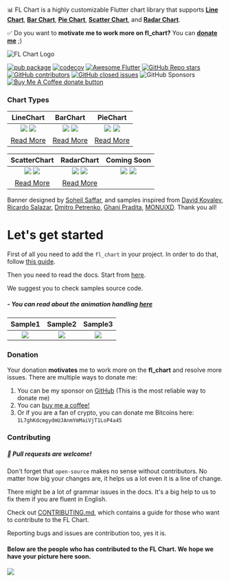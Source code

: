 📊 FL Chart is a highly customizable Flutter chart library that supports **[Line Chart](https://app.flchart.dev/#/line)**, **[Bar Chart](https://app.flchart.dev/#/bar)**, **[Pie Chart](https://app.flchart.dev/#/pie)**, **[Scatter Chart](https://app.flchart.dev/#/scatter)**, and **[Radar Chart](https://app.flchart.dev/#/radar)**.

✅ Do you want to **motivate me to work more on fl_chart?** You can **[donate me](https://github.com/imaNNeo/fl_chart#donation)** ;)

![FL Chart Logo](https://github.com/imaNNeo/fl_chart/raw/main/repo_files/images/landing_logo.jpg)

[![pub package](https://img.shields.io/pub/v/fl_chart.svg)](https://pub.dartlang.org/packages/fl_chart)
[![codecov](https://codecov.io/gh/imaNNeo/fl_chart/branch/main/graph/badge.svg?token=XBhsIZBbZG)](https://codecov.io/gh/imaNNeo/fl_chart)
<a href="https://github.com/Solido/awesome-flutter#charts"><img src="https://img.shields.io/badge/awesome-flutter-blue.svg?longCache=true" alt="Awesome Flutter"></a>
<a href="https://pub.dev/packages/fl_chart"><img alt="GitHub Repo stars" src="https://img.shields.io/github/stars/imaNNeo/fl_chart"></a>
<a href="https://github.com/imaNNeo/fl_chart/graphs/contributors"><img alt="GitHub contributors" src="https://img.shields.io/github/contributors/imaNNeo/fl_chart"></a>
<a href="https://githubc.com/imaNNeo/fl_chart/issues?q=is%3Aissue+is%3Aclosed"><img src="https://img.shields.io/github/issues-closed-raw/imaNNeo/fl_chart" alt="GitHub closed issues"></a>
![GitHub Sponsors](https://img.shields.io/github/sponsors/imaNNeo) 
<span class="badge-buymeacoffee">
<a href="https://www.buymeacoffee.com/fl_chart" title="Donate to this project using Buy Me A Coffee"><img src="https://img.shields.io/badge/buy%20me%20a%20coffee-donate-yellow.svg" alt="Buy Me A Coffee donate button" /></a>
</span>

### Chart Types

|LineChart	|BarChart		|PieChart		|
|:------------:|:------------:|:-------------:|
|	[![](https://github.com/imaNNeo/fl_chart/raw/main/repo_files/images/line_chart/line_chart_sample_1.gif)](https://github.com/imaNNeo/fl_chart/blob/main/repo_files/documentations/line_chart.md#sample-1-source-code) [![](https://github.com/imaNNeo/fl_chart/raw/main/repo_files/images/line_chart/line_chart_sample_2.gif)](https://github.com/imaNNeo/fl_chart/blob/main/repo_files/documentations/line_chart.md#sample-2-source-code)  |	[![](https://github.com/imaNNeo/fl_chart/raw/main/repo_files/images/bar_chart/bar_chart_sample_1.gif)](https://github.com/imaNNeo/fl_chart/blob/main/repo_files/documentations/bar_chart.md#sample-1-source-code) [![](https://github.com/imaNNeo/fl_chart/raw/main/repo_files/images/bar_chart/bar_chart_sample_2.gif)](https://github.com/imaNNeo/fl_chart/blob/main/repo_files/documentations/bar_chart.md#sample-2-source-code)  | [![](https://github.com/imaNNeo/fl_chart/raw/main/repo_files/images/pie_chart/pie_chart_sample_1.gif)](https://github.com/imaNNeo/fl_chart/blob/main/repo_files/documentations/pie_chart.md#sample-1-source-code) [![](https://github.com/imaNNeo/fl_chart/raw/main/repo_files/images/pie_chart/pie_chart_sample_2.gif)](https://github.com/imaNNeo/fl_chart/blob/main/repo_files/documentations/pie_chart.md#sample-2-source-code) |
|[Read More](https://github.com/imaNNeo/fl_chart/blob/main/repo_files/documentations/line_chart.md)|[Read More](https://github.com/imaNNeo/fl_chart/blob/main/repo_files/documentations/bar_chart.md)|[Read More](https://github.com/imaNNeo/fl_chart/blob/main/repo_files/documentations/pie_chart.md)|

|ScatterChart	|RadarChart| Coming Soon|
|:------------:|:------------:|:-------------:|
|	[![](https://github.com/imaNNeo/fl_chart/raw/main/repo_files/images/scatter_chart/scatter_chart_sample_1.gif)](https://github.com/imaNNeo/fl_chart/blob/main/repo_files/documentations/scatter_chart.md#sample-1-source-code) [![](https://github.com/imaNNeo/fl_chart/raw/main/repo_files/images/scatter_chart/scatter_chart_sample_2.gif)](https://github.com/imaNNeo/fl_chart/blob/main/repo_files/documentations/scatter_chart.md#sample-2-source-code)  |	![](https://github.com/imaNNeo/fl_chart/raw/main/repo_files/images/radar_chart/radar_chart_sample_1.jpg)  ![](https://github.com/imaNNeo/fl_chart/raw/main/repo_files/images/blank.jpg)|![](https://github.com/imaNNeo/fl_chart/raw/main/repo_files/images/blank.jpg) ![](https://github.com/imaNNeo/fl_chart/raw/main/repo_files/images/blank.jpg)|
|[Read More](https://github.com/imaNNeo/fl_chart/blob/main/repo_files/documentations/scatter_chart.md)|[Read More](https://github.com/imaNNeo/fl_chart/blob/main/repo_files/documentations/radar_chart.md)||

Banner designed by [Soheil Saffar](https://www.linkedin.com/in/soheilsaffar), and
samples inspired from
[David Kovalev](https://dribbble.com/shots/5560237-Live-Graphs-XD),
[Ricardo Salazar](https://dribbble.com/shots/1956890-Data-Stats),
[Dmitro Petrenko](https://dribbble.com/shots/5425378-Mobile-Application-Dashboard-for-Stock-Platform),
[Ghani Pradita](https://dribbble.com/shots/6379476-Calories-Management-App),
[MONUiXD](https://www.uplabs.com/posts/chart-pie-chart-bar-chart).
Thank you all!



# Let's get started

First of all you need to add the `fl_chart` in your project. In order to do that, follow [this guide](https://pub.dev/packages/fl_chart/install).

Then you need to read the docs. Start from [here](https://github.com/imaNNeo/fl_chart/blob/main/repo_files/documentations/index.md).

We suggest you to check samples source code.

##### - You can read about the animation handling [here](https://github.com/imaNNeo/fl_chart/blob/main/repo_files/documentations/handle_animations.md)
|Sample1	|Sample2		|Sample3		|
|:------------:|:------------:|:-------------:|
|	[![](https://github.com/imaNNeo/fl_chart/raw/main/repo_files/images/line_chart/line_chart_sample_1_anim.gif)](https://github.com/imaNNeo/fl_chart/blob/main/repo_files/documentations/line_chart.md#sample-1-source-code)   |	[![](https://github.com/imaNNeo/fl_chart/raw/main/repo_files/images/line_chart/line_chart_sample_2_anim.gif)](https://github.com/imaNNeo/fl_chart/blob/main/repo_files/documentations/line_chart.md#sample-2-source-code) | [![](https://github.com/imaNNeo/fl_chart/raw/main/repo_files/images/bar_chart/bar_chart_sample_1_anim.gif)](https://github.com/imaNNeo/fl_chart/blob/main/repo_files/documentations/bar_chart.md#sample-1-source-code) |


### Donation
Your donation **motivates** me to work more on the **fl_chart** and resolve more issues.
There are multiple ways to donate me:

1. You can be my sponsor on [GitHub](https://github.com/sponsors/imaNNeo) (This is the most reliable way to donate me)
2. You can <a href="https://www.buymeacoffee.com/fl_chart">buy me a coffee!</a>
3. Or if you are a fan of crypto, you can donate me Bitcoins here: `1L7ghKdcmgydmUJAnmYmMaiVjT1LoP4a45`

### Contributing
##### :beer: Pull requests are welcome!
Don't forget that `open-source` makes no sense without contributors. No matter how big your changes are, it helps us a lot even it is a line of change.

There might be a lot of grammar issues in the docs. It's a big help to us to fix them if you are fluent in English.

Check out [CONTRIBUTING.md](https://github.com/imaNNeo/fl_chart/blob/main/CONTRIBUTING.md), which contains a guide for those who want to contribute to the FL Chart.

Reporting bugs and issues are contribution too, yes it is.

#### Below are the people who has contributed to the FL Chart. We hope we have your picture here soon.
[![](https://opencollective.com/fl_chart/contributors.svg?width=890&button=false)](https://github.com/imaNNeo/fl_chart/graphs/contributors)

